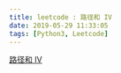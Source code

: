 ```yaml
---
title: leetcode : 路径和 IV
date: 2019-05-29 11:33:05
tags: [Python3, Leetcode]
---
```


[路径和 IV](https://leetcode-cn.com/problems/path-sum-iv/)


